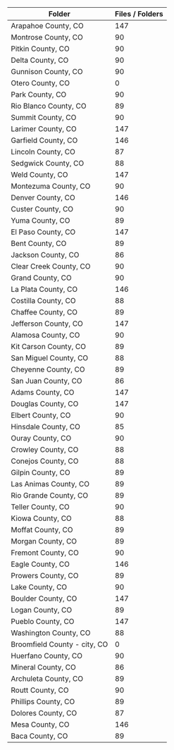 | Folder                       |   Files / Folders |
|------------------------------|-------------------|
| Arapahoe County, CO          |               147 |
| Montrose County, CO          |                90 |
| Pitkin County, CO            |                90 |
| Delta County, CO             |                90 |
| Gunnison County, CO          |                90 |
| Otero County, CO             |                 0 |
| Park County, CO              |                90 |
| Rio Blanco County, CO        |                89 |
| Summit County, CO            |                90 |
| Larimer County, CO           |               147 |
| Garfield County, CO          |               146 |
| Lincoln County, CO           |                87 |
| Sedgwick County, CO          |                88 |
| Weld County, CO              |               147 |
| Montezuma County, CO         |                90 |
| Denver County, CO            |               146 |
| Custer County, CO            |                90 |
| Yuma County, CO              |                89 |
| El Paso County, CO           |               147 |
| Bent County, CO              |                89 |
| Jackson County, CO           |                86 |
| Clear Creek County, CO       |                90 |
| Grand County, CO             |                90 |
| La Plata County, CO          |               146 |
| Costilla County, CO          |                88 |
| Chaffee County, CO           |                89 |
| Jefferson County, CO         |               147 |
| Alamosa County, CO           |                90 |
| Kit Carson County, CO        |                89 |
| San Miguel County, CO        |                88 |
| Cheyenne County, CO          |                89 |
| San Juan County, CO          |                86 |
| Adams County, CO             |               147 |
| Douglas County, CO           |               147 |
| Elbert County, CO            |                90 |
| Hinsdale County, CO          |                85 |
| Ouray County, CO             |                90 |
| Crowley County, CO           |                88 |
| Conejos County, CO           |                88 |
| Gilpin County, CO            |                89 |
| Las Animas County, CO        |                89 |
| Rio Grande County, CO        |                89 |
| Teller County, CO            |                90 |
| Kiowa County, CO             |                88 |
| Moffat County, CO            |                89 |
| Morgan County, CO            |                89 |
| Fremont County, CO           |                90 |
| Eagle County, CO             |               146 |
| Prowers County, CO           |                89 |
| Lake County, CO              |                90 |
| Boulder County, CO           |               147 |
| Logan County, CO             |                89 |
| Pueblo County, CO            |               147 |
| Washington County, CO        |                88 |
| Broomfield County - city, CO |                 0 |
| Huerfano County, CO          |                90 |
| Mineral County, CO           |                86 |
| Archuleta County, CO         |                89 |
| Routt County, CO             |                90 |
| Phillips County, CO          |                89 |
| Dolores County, CO           |                87 |
| Mesa County, CO              |               146 |
| Baca County, CO              |                89 |
